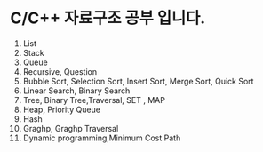 # C/C++ 자료구조 공부 입니다.
1. List
2. Stack
3. Queue
4. Recursive, Question
5. Bubble Sort, Selection Sort, Insert Sort, Merge Sort, Quick Sort
6. Linear Search, Binary Search
7. Tree, Binary Tree,Traversal, SET , MAP
8. Heap, Priority Queue
9. Hash
10. Graghp, Graghp Traversal
11. Dynamic programming,Minimum Cost Path
